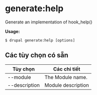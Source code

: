 # generate:help
Generate an implementation of hook_help()

**Usage:**
```
$ drupal generate:help [options]
```

## Các tùy chọn có sẵn
Tùy chọn | Các chi tiết
-------|-------------
--module | The Module name.
--description | Module description
